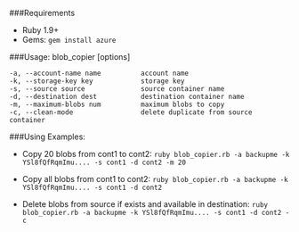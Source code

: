 ###Requirements

- Ruby 1.9+
- Gems:
 ```gem install azure```

###Usage: blob_copier [options]

    -a, --account-name name          account name
    -k, --storage-key key            storage key
    -s, --source source              source container name
    -d, --destination dest           destination container name
    -m, --maximum-blobs num          maximum blobs to copy
    -c, --clean-mode                 delete duplicate from source container

    
###Using Examples:
- Copy 20 blobs from cont1 to cont2:
```ruby blob_copier.rb -a backupme -k YSl8fQfRqmImu.... -s cont1 -d cont2 -m 20```
  
- Copy all blobs from cont1 to cont2:
```ruby blob_copier.rb -a backupme -k YSl8fQfRqmImu.... -s cont1 -d cont2```
   
- Delete blobs from source if exists and available in destination:
```ruby blob_copier.rb -a backupme -k YSl8fQfRqmImu.... -s cont1 -d cont2 -c```